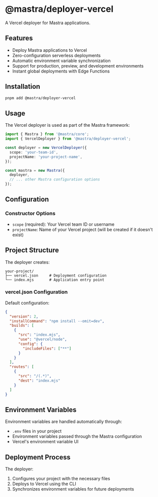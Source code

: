 # @mastra/deployer-vercel

A Vercel deployer for Mastra applications.

## Features

- Deploy Mastra applications to Vercel
- Zero-configuration serverless deployments
- Automatic environment variable synchronization
- Support for production, preview, and development environments
- Instant global deployments with Edge Functions

## Installation

```bash
pnpm add @mastra/deployer-vercel
```

## Usage

The Vercel deployer is used as part of the Mastra framework:

```typescript
import { Mastra } from '@mastra/core';
import { VercelDeployer } from '@mastra/deployer-vercel';

const deployer = new VercelDeployer({
  scope: 'your-team-id',
  projectName: 'your-project-name',
});

const mastra = new Mastra({
  deployer,
  // ... other Mastra configuration options
});
```

## Configuration

### Constructor Options

- `scope` (required): Your Vercel team ID or username
- `projectName`: Name of your Vercel project (will be created if it doesn't exist)

## Project Structure

The deployer creates:

```
your-project/
├── vercel.json     # Deployment configuration
└── index.mjs       # Application entry point
```

### vercel.json Configuration

Default configuration:

```json
{
  "version": 2,
  "installCommand": "npm install --omit=dev",
  "builds": [
    {
      "src": "index.mjs",
      "use": "@vercel/node",
      "config": {
        "includeFiles": ["**"]
      }
    }
  ],
  "routes": [
    {
      "src": "/(.*)",
      "dest": "index.mjs"
    }
  ]
}
```

## Environment Variables

Environment variables are handled automatically through:

- `.env` files in your project
- Environment variables passed through the Mastra configuration
- Vercel's environment variable UI

## Deployment Process

The deployer:

1. Configures your project with the necessary files
2. Deploys to Vercel using the CLI
3. Synchronizes environment variables for future deployments
